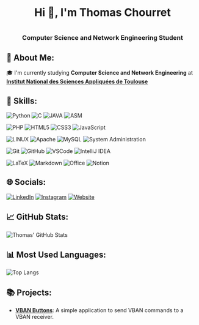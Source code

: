 <h1 align="center">Hi 👋, I'm Thomas Chourret<h1>
<h3 align="center">Computer Science and Network Engineering Student</h3>

## 📖 About Me:
🎓 I'm currently studying **Computer Science and Network Engineering** at **[Institut National des Sciences Appliquées de Toulouse](https://www.insa-toulouse.fr/)**

## 🚀 Skills:
![Python](https://img.shields.io/badge/python-3670A0?style=for-the-badge&logo=python&logoColor=ffdd54) 
![C](https://img.shields.io/badge/c-%2300599C.svg?style=for-the-badge&logo=c&logoColor=white) 
![JAVA](https://img.shields.io/badge/Java-ED8B00?style=for-the-badge&logo=openjdk&logoColor=white)
![ASM](https://img.shields.io/badge/Assembly-000000?style=for-the-badge&logo=assemblyscript&logoColor=white)

![PHP](https://img.shields.io/badge/php-%23777BB4.svg?style=for-the-badge&logo=php&logoColor=white) 
![HTML5](https://img.shields.io/badge/html5-%23E34F26.svg?style=for-the-badge&logo=html5&logoColor=white)
![CSS3](https://img.shields.io/badge/css3-%231572B6.svg?style=for-the-badge&logo=css3&logoColor=white)
![JavaScript](https://img.shields.io/badge/javascript-%23323330.svg?style=for-the-badge&logo=javascript&logoColor=%23F7DF1E) 

![LINUX](https://img.shields.io/badge/Linux-FCC624?style=for-the-badge&logo=linux&logoColor=black)
![Apache](https://img.shields.io/badge/apache-%23D42029.svg?style=for-the-badge&logo=apache&logoColor=white)
![MySQL](https://img.shields.io/badge/mysql-%2300f.svg?style=for-the-badge&logo=mysql&logoColor=white)
![System Administration](https://img.shields.io/badge/System_Administration-0078D6?style=for-the-badge&logo=windows-terminal&logoColor=white)

![Git](https://img.shields.io/badge/git-%23F05033.svg?style=for-the-badge&logo=git&logoColor=white)
![GitHub](https://img.shields.io/badge/github-%23121011.svg?style=for-the-badge&logo=github&logoColor=white)
![VSCode](https://img.shields.io/badge/Visual_Studio_Code-0078d7?style=for-the-badge&logo=visual-studio-code&logoColor=white)
![IntelliJ IDEA](https://img.shields.io/badge/IntelliJ_IDEA-000000.svg?style=for-the-badge&logo=intellij-idea&logoColor=white)

![LaTeX](https://img.shields.io/badge/latex-%23008080.svg?style=for-the-badge&logo=latex&logoColor=white)
![Markdown](https://img.shields.io/badge/markdown-%23000000.svg?style=for-the-badge&logo=markdown&logoColor=white)
![Office](https://img.shields.io/badge/Office-D83B01?style=for-the-badge&logo=microsoft-office&logoColor=white)
![Notion](https://img.shields.io/badge/Notion-000000?style=for-the-badge&logo=notion&logoColor=white)

## 🌐 Socials:
[![LinkedIn](https://img.shields.io/badge/LinkedIn-%230077B5.svg?logo=linkedin&logoColor=white)](https://linkedin.com/in/thomaschourret)
[![Instagram](https://img.shields.io/badge/Instagram-%23E4405F.svg?logo=instagram&logoColor=white)](https://instagram.com/thomaschourret)
[![Website](https://img.shields.io/badge/Website-%2312100E.svg?logo=google-chrome&logoColor=white)](https://thomaschourret.fr)

## 📈 GitHub Stats:
![Thomas' GitHub Stats](https://github-readme-stats.vercel.app/api?username=thomaschourret&show_icons=true&theme=dark)

## 📊 Most Used Languages:
![Top Langs](https://github-readme-stats.vercel.app/api/top-langs/?username=thomaschourret&layout=compact&theme=dark)

## 📚 Projects:
- [**VBAN Buttons**](https://github.com/ThomasChourret/vban_button): A simple application to send VBAN commands to a VBAN receiver.
